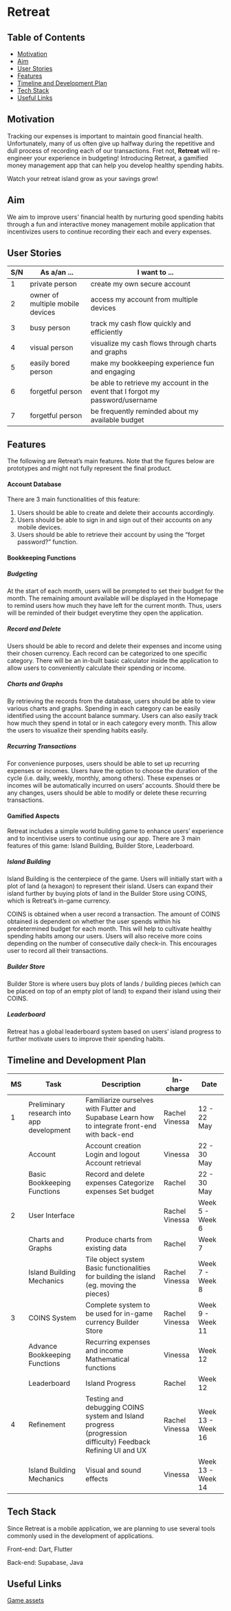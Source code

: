 # Retreat

## Table of Contents
+ [Motivation](https://github.com/Rachel-AG/CP2106-Orbital#motivation)
+ [Aim](https://github.com/Rachel-AG/CP2106-Orbital#aim)
+ [User Stories](https://github.com/Rachel-AG/CP2106-Orbital#user-stories)
+ [Features](https://github.com/Rachel-AG/CP2106-Orbital#features)
+ [Timeline and Development Plan](https://github.com/Rachel-AG/CP2106-Orbital#timeline-and-development-plan)
+ [Tech Stack](https://github.com/Rachel-AG/CP2106-Orbital#tech-stack)
+ [Useful Links](https://github.com/Rachel-AG/CP2106-Orbital#tech-stack)
 
## Motivation
Tracking our expenses is important to maintain good financial health. Unfortunately, many of us often give up halfway during the repetitive and dull process of recording each of our transactions. Fret not, **Retreat** will re-engineer your experience in budgeting! Introducing Retreat, a gamified money management app that can help you develop healthy spending habits.

Watch your retreat island grow as your savings grow! 

## Aim
We aim to improve users' financial health by nurturing good spending habits through a fun and interactive money management mobile application that incentivizes users to continue recording their each and every expenses. 

## User Stories
| **S/N** | **As a/an ...**                  | **I want to ...**                                                              |
|---------|----------------------------------|--------------------------------------------------------------------------------|
| 1       | private person                   | create my own secure account                                                   |
| 2       | owner of multiple mobile devices | access my account from multiple devices                                        |
| 3       | busy person                      | track my cash flow quickly and efficiently                                     |
| 4       | visual person                    | visualize my cash flows through charts and graphs                              |
| 5       | easily bored person              | make my bookkeeping experience fun and engaging                                |
| 6       | forgetful person                 | be able to retrieve my account in the event that I forgot my password/username |
| 7       | forgetful person                 | be frequently reminded about my available budget                               |

## Features
The following are Retreat’s main features. Note that the figures below are prototypes and might not fully represent the final product.

#### Account Database
There are 3 main functionalities of this feature:
1. Users should be able to create and delete their accounts accordingly.
2. Users should be able to sign in and sign out of their accounts on any mobile devices.
3. Users should be able to retrieve their account by using the “forget password?” function.

#### Bookkeeping Functions

##### Budgeting
At the start of each month, users will be prompted to set their budget for the month. The remaining amount available will be displayed in the Homepage to remind users how much they have left for the current month. Thus, users will be reminded of their budget everytime they open the application.

##### Record and Delete
Users should be able to record and delete their expenses and income using their chosen currency. Each record can be categorized to one specific category. There will be an in-built basic calculator inside the application to allow users to conveniently calculate their spending or income. 

##### Charts and Graphs
By retrieving the records from the database, users should be able to view various charts and graphs. Spending in each category can be easily identified using the account balance summary. Users can also easily track how much they spend in total or in each category every month. This allow the users to visualize their spending habits easily.

##### Recurring Transactions
For convenience purposes, users should be able to set up recurring expenses or incomes. Users have the option to choose the duration of the cycle (i.e. daily, weekly, monthly, among others). These expenses or incomes will be automatically incurred on users’ accounts. Should there be any changes, users should be able to modify or delete these recurring transactions.

#### Gamified Aspects
Retreat includes a simple world building game to enhance users’ experience and to incentivise users to continue using our app. There are 3 main features of this game: Island Building, Builder Store, Leaderboard.

##### Island Building
Island Building is the centerpiece of the game. Users will initially start with a plot of land (a hexagon) to represent their island. Users can expand their island further by buying plots of land in the Builder Store using COINS, which is Retreat’s in-game currency. 

COINS is obtained when a user record a transaction. The amount of COINS obtained is dependent on whether the user spends within his predetermined budget for each month. This will help to cultivate healthy spending habits among our users. Users will also receive more coins depending on the number of consecutive daily check-in. This encourages user to record all their transactions.

##### Builder Store
Builder Store is where users buy plots of lands / building pieces (which can be placed on top of an empty plot of land) to expand their island using their COINS.

##### Leaderboard
Retreat has a global leaderboard system based on users’ island progress to further motivate users to improve their spending habits.

## Timeline and Development Plan
| **MS** | **Task**                                  | **Description**                                                                                              | In-charge       | Date              |
|--------|-------------------------------------------|--------------------------------------------------------------------------------------------------------------|-----------------|-------------------|
| 1      | Preliminary research into app development | Familiarize ourselves with Flutter and Supabase Learn how to integrate front-end with back-end               | Rachel Vinessa  | 12 - 22 May       |
|        | Account                                   | Account creation Login and logout Account retrieval                                                          | Vinessa         | 22 - 30 May       |
|        | Basic Bookkeeping Functions               | Record and delete expenses Categorize expenses Set budget                                                    | Rachel          | 22 - 30 May       |
| 2      | User Interface                            |                                                                                                              | Rachel  Vinessa | Week 5 - Week 6   |
|        | Charts and Graphs                         | Produce charts from existing data                                                                            | Rachel          | Week 7            |
|        | Island Building Mechanics                 | Tile object system Basic functionalities for building the island (eg. moving the pieces)                     | Rachel Vinessa  | Week 7 -  Week 8  |
| 3      | COINS System                              | Complete system to be used for in-game currency Builder Store                                                | Rachel Vinessa  | Week 9 -  Week 11 |
|        | Advance Bookkeeping Functions             | Recurring expenses and income Mathematical functions                                                         | Vinessa         | Week 12           |
|        | Leaderboard                               | Island Progress                                                                                              | Rachel          | Week 12           |
| 4      | Refinement                                | Testing and debugging COINS system and Island progress (progression difficulty) Feedback Refining UI and UX  | Rachel Vinessa  | Week 13 - Week 16 |
|        | Island Building Mechanics                 | Visual and sound effects                                                                                     | Vinessa         | Week 13 - Week 14 |

## Tech Stack
Since Retreat is a mobile application, we are planning to use several tools commonly used in the development of applications.

Front-end: Dart, Flutter

Back-end: Supabase, Java

## Useful Links
[Game assets](https://www.kenney.nl/assets/hexagon-kit) 
